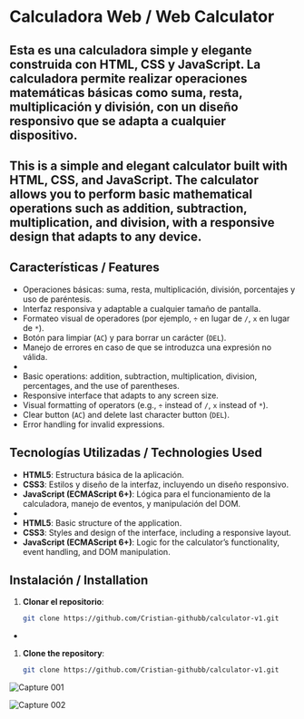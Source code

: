 # Calculadora Web / Web Calculator

Esta es una calculadora simple y elegante construida con HTML, CSS y JavaScript. La calculadora permite realizar operaciones matemáticas básicas como suma, resta, multiplicación y división, con un diseño responsivo que se adapta a cualquier dispositivo.
-
This is a simple and elegant calculator built with HTML, CSS, and JavaScript. The calculator allows you to perform basic mathematical operations such as addition, subtraction, multiplication, and division, with a responsive design that adapts to any device.
-

## Características / Features

- Operaciones básicas: suma, resta, multiplicación, división, porcentajes y uso de paréntesis.
- Interfaz responsiva y adaptable a cualquier tamaño de pantalla.
- Formateo visual de operadores (por ejemplo, `÷` en lugar de `/`, `x` en lugar de `*`).
- Botón para limpiar (`AC`) y para borrar un carácter (`DEL`).
- Manejo de errores en caso de que se introduzca una expresión no válida.
-
- Basic operations: addition, subtraction, multiplication, division, percentages, and the use of parentheses.
- Responsive interface that adapts to any screen size.
- Visual formatting of operators (e.g., `÷` instead of `/`, `x` instead of `*`).
- Clear button (`AC`) and delete last character button (`DEL`).
- Error handling for invalid expressions.

## Tecnologías Utilizadas / Technologies Used

- **HTML5**: Estructura básica de la aplicación.
- **CSS3**: Estilos y diseño de la interfaz, incluyendo un diseño responsivo.
- **JavaScript (ECMAScript 6+)**: Lógica para el funcionamiento de la calculadora, manejo de eventos, y manipulación del DOM.
- 
- **HTML5**: Basic structure of the application.
- **CSS3**: Styles and design of the interface, including a responsive layout.
- **JavaScript (ECMAScript 6+)**: Logic for the calculator’s functionality, event handling, and DOM manipulation.

## Instalación / Installation

1. **Clonar el repositorio**:
   ```bash
   git clone https://github.com/Cristian-githubb/calculator-v1.git
-
1. **Clone the repository**:
   ```bash
   git clone https://github.com/Cristian-githubb/calculator-v1.git

![Capture 001](https://github.com/user-attachments/assets/9dce9d54-a01d-4a95-a692-0b0ada22baeb)

![Capture 002 ](https://github.com/user-attachments/assets/9b75636b-0289-4041-958b-bd1b31f72714)
